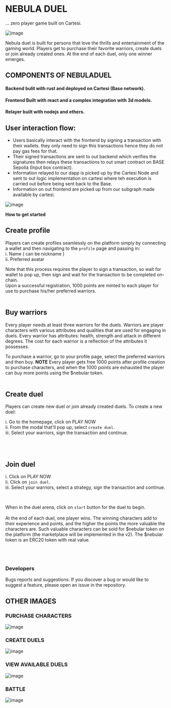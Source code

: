 # NEBULA DUEL
... zero player game built on Cartesi.

![image](frontend/public/HomePage.png)

Nebula duel is built for persons that love the thrills and entertainment of the gaming world. Players get to purchase their favorite warriors, create duels or join already created ones. At the end of each duel, only one winner emerges.


## COMPONENTS OF NEBULADUEL
#### Backend bulit with rust and deployed on Cartesi (Base network).
#### Frontend Built with react and a complex integration with 3d models.
#### Relayer built with nodejs and ethers.


## User interaction flow:
- Users basically interact with the frontend by signing a transaction with their wallets. they only need to sign this transactions hence they do not pay gas fees for that.
- Their signed transactions are sent to out backend which verifies the signatures then relays these transactions to out smart contract on BASE Sepolia (Input box contract).
- Information relayed to our dapp is picked up by the Cartesi Node and sent to out logic implementation on cartesi where teh execution is carried out before being sent back to the Base.
- Information on out frontend are picked up from our subgraph made available by cartesi.

![image](frontend/public/purchase_characters.png)

**How to get started**

## Create profile

Players can create profiles seamlessly on the platform simply by connecting a wallet and then navigating to the `profile` page and passing in: <br/>
i. Name ( can be nickname ) <br/>
ii. Preferred avatar

Note that this process requires the player to sign a transaction, so wait for wallet to pop up, then sign and wait for the transaction to be completed on-chain. <br/>
Upon a successful registration, 1000 points are minted to each player for use to purchase his/her preferred warriors.
<br/>
<br/>


## Buy warriors

Every player needs at least three warriors for the duels. Warriors are player characters with various attributes and qualities that are used for engaging in duels.
Every warrior has attributes: health, strength and attack in different degrees. The cost for each warrior is a reflection of the attributes it possesses. 

To purchase a warrior, go to your profile page, select the preferred warriors and then buy. **NOTE** Every player gets free 1000 points after profile creation to purchase characters, and when the 1000 points are exhausted the player can buy more points using the $nebular token. 
<br/>
<br/>

## Create duel

Players can create new duel or join already created duels. To create a new duel:

i. Go to the homepage, click on PLAY NOW <br/>
ii. From the modal that'll pop up, select `create duel`. <br/>
iii. Select your warriors, sign the transaction and continue.

<br/>
<br/>


## Join duel

i. Click on PLAY NOW <br/>
ii. Click on `join duel`. <br/>
iii. Select your warriors, select a strategy, sign the transaction and continue.

<br/>

When in the duel arena, click on `start` button for the duel to begin.
<br/>
<br/>
At the end of each duel, one player wins. The winning characters add to their experience and points, and the higher the points the more valuable the characters are. Such valuable characters can be sold for $nebular token on the platform (the marketplace will be implemented in the v2). The $nebular token is an ERC20 token with real value.

<br/>
<br/>

### Developers

Bugs reports and suggestions:
If you discover a bug or would like to suggest a feature, please open an issue in the repository.



## OTHER IMAGES 

### PURCHASE CHARACTERS
![image](frontend/public/purchase_characters.png)


### CREATE DUELS
![image](frontend/public/create_duel.png)


### VIEW AVAILABLE DUELS
![image](frontend/public/Available_duels.png)


### BATTLE
![image](frontend/public/battle.png)

